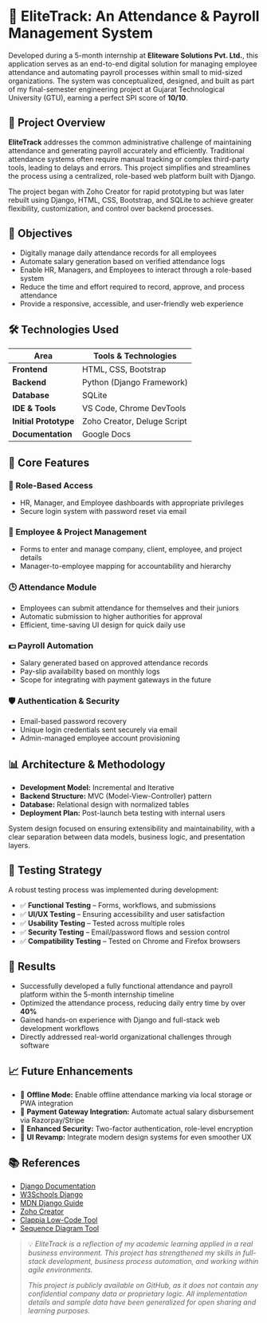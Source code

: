 # 🧾 EliteTrack: An Attendance & Payroll Management System

Developed during a 5-month internship at **Eliteware Solutions Pvt. Ltd.**, this application serves as an end-to-end digital solution for managing employee attendance and automating payroll processes within small to mid-sized organizations. The system was conceptualized, designed, and built as part of my final-semester engineering project at Gujarat Technological University (GTU), earning a perfect SPI score of **10/10**.

## 📌 Project Overview

**EliteTrack** addresses the common administrative challenge of maintaining attendance and generating payroll accurately and efficiently. Traditional attendance systems often require manual tracking or complex third-party tools, leading to delays and errors. This project simplifies and streamlines the process using a centralized, role-based web platform built with Django.

The project began with Zoho Creator for rapid prototyping but was later rebuilt using Django, HTML, CSS, Bootstrap, and SQLite to achieve greater flexibility, customization, and control over backend processes.

## 🎯 Objectives

- Digitally manage daily attendance records for all employees
- Automate salary generation based on verified attendance logs
- Enable HR, Managers, and Employees to interact through a role-based system
- Reduce the time and effort required to record, approve, and process attendance
- Provide a responsive, accessible, and user-friendly web experience

## 🛠️ Technologies Used

| Area        | Tools & Technologies |
|-------------|----------------------|
| **Frontend** | HTML, CSS, Bootstrap |
| **Backend**  | Python (Django Framework) |
| **Database** | SQLite |
| **IDE & Tools** | VS Code, Chrome DevTools |
| **Initial Prototype** | Zoho Creator, Deluge Script |
| **Documentation** | Google Docs |

## 🔑 Core Features

### 🔐 Role-Based Access
- HR, Manager, and Employee dashboards with appropriate privileges
- Secure login system with password reset via email

### 👤 Employee & Project Management
- Forms to enter and manage company, client, employee, and project details
- Manager-to-employee mapping for accountability and hierarchy

### 🕒 Attendance Module
- Employees can submit attendance for themselves and their juniors
- Automatic submission to higher authorities for approval
- Efficient, time-saving UI design for quick daily use

### 💵 Payroll Automation
- Salary generated based on approved attendance records
- Pay-slip availability based on monthly logs
- Scope for integrating with payment gateways in the future

### 🛡️ Authentication & Security
- Email-based password recovery
- Unique login credentials sent securely via email
- Admin-managed employee account provisioning

## 📊 Architecture & Methodology

- **Development Model:** Incremental and Iterative
- **Backend Structure:** MVC (Model-View-Controller) pattern
- **Database:** Relational design with normalized tables
- **Deployment Plan:** Post-launch beta testing with internal users

System design focused on ensuring extensibility and maintainability, with a clear separation between data models, business logic, and presentation layers.

## 🧪 Testing Strategy

A robust testing process was implemented during development:

- ✅ **Functional Testing** – Forms, workflows, and submissions
- ✅ **UI/UX Testing** – Ensuring accessibility and user satisfaction
- ✅ **Usability Testing** – Tested across multiple roles
- ✅ **Security Testing** – Email/password flows and session control
- ✅ **Compatibility Testing** – Tested on Chrome and Firefox browsers

## 🚀 Results

- Successfully developed a fully functional attendance and payroll platform within the 5-month internship timeline
- Optimized the attendance process, reducing daily entry time by over **40%**
- Gained hands-on experience with Django and full-stack web development workflows
- Directly addressed real-world organizational challenges through software

## 📈 Future Enhancements

- 🔄 **Offline Mode:** Enable offline attendance marking via local storage or PWA integration
- 💸 **Payment Gateway Integration:** Automate actual salary disbursement via Razorpay/Stripe
- 🔐 **Enhanced Security:** Two-factor authentication, role-level encryption
- 🎨 **UI Revamp:** Integrate modern design systems for even smoother UX

## 📚 References

- [Django Documentation](https://www.djangoproject.com/)
- [W3Schools Django](https://www.w3schools.com/django/)
- [MDN Django Guide](https://developer.mozilla.org/en-US/docs/Learn/Server-side/Django)
- [Zoho Creator](https://www.zoho.com/creator/)
- [Clappia Low-Code Tool](https://www.clappia.com/)
- [Sequence Diagram Tool](https://sequencediagram.org/)

> 💡 *EliteTrack is a reflection of my academic learning applied in a real business environment. This project has strengthened my skills in full-stack development, business process automation, and working within agile environments.*
> 
> *This project is publicly available on GitHub, as it does not contain any confidential company data or proprietary logic. All implementation details and sample data have been generalized for open sharing and learning purposes.*

